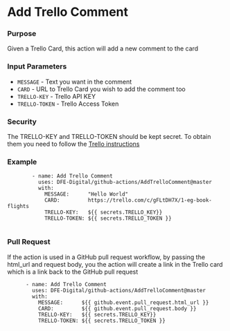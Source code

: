 # Add Trello Comment

### Purpose
Given a Trello Card, this action will add a new comment to the card 

### Input Parameters
* `MESSAGE`      -  Text you want in the comment
* `CARD`         -  URL to Trello Card you wish to add the comment too
* `TRELLO-KEY`   -  Trello API KEY 
* `TRELLO-TOKEN` -  Trello Access Token 

### Security 
The TRELLO-KEY and TRELLO-TOKEN should be kept secret.
To obtain them you need to follow the [Trello instructions](https://developer.atlassian.com/cloud/trello/guides/rest-api/api-introduction/)

### Example
```       
        - name: Add Trello Comment
          uses: DFE-Digital/github-actions/AddTrelloComment@master
          with:
            MESSAGE:      "Hello World"
            CARD:         https://trello.com/c/gFLtDH7X/1-eg-book-flights            
            TRELLO-KEY:   ${{ secrets.TRELLO_KEY}}
            TRELLO-TOKEN: ${{ secrets.TRELLO_TOKEN }}
                    
```
### Pull Request
If the action is used in a GitHub pull request workflow, by passing the html_url and request body, you  the action will create a link in the Trello card which is a link back to the GitHub pull request

```
      - name: Add Trello Comment
        uses: DFE-Digital/github-actions/AddTrelloComment@master
        with:
          MESSAGE:      ${{ github.event.pull_request.html_url }} 
          CARD:         ${{ github.event.pull_request.body }}           
          TRELLO-KEY:   ${{ secrets.TRELLO_KEY}}
          TRELLO-TOKEN: ${{ secrets.TRELLO_TOKEN }}
```          
